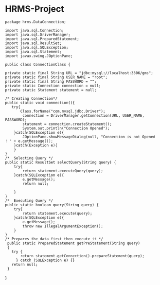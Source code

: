 # HRMS-Project
    package hrms.DataConnection;

    import java.sql.Connection;
    import java.sql.DriverManager;
    import java.sql.PreparedStatement;
    import java.sql.ResultSet;
    import java.sql.SQLException;
    import java.sql.Statement;
    import javax.swing.JOptionPane;

    public class ConnectionClass {

    private static final String URL = "jdbc:mysql://localhost:3306/gms";
    private static final String USER_NAME = "root";
    private static final String PASSWORD = "";
    private static Connection connection = null;
    private static Statement statement = null;

    /* Creating Connection*/
    public static void connection(){
       try{
           Class.forName("com.mysql.jdbc.Driver");
            connection = DriverManager.getConnection(URL, USER_NAME, PASSWORD);
            statement = connection.createStatement();
            System.out.println("Connection Opened");
        }catch(SQLException e){            
            JOptionPane.showMessageDialog(null, "Connection is not Opened ! " + e.getMessage());      
        }catch(Exception e){
        }
    }
    /*  Selecting Query */
    public static ResultSet selectQuery(String query) {
        try{
            return statement.executeQuery(query);
        }catch(SQLException e){
            e.getMessage();
            return null;
            
        }
    }
    /*  Executing Query */
    public static boolean query(String query) {
        try{
            return statement.execute(query);
        }catch(SQLException e){
            e.getMessage();
            throw new IllegalArgumentException();
        }
    }
    /* Prepares the data first then execute it */
     public static PreparedStatement getPreStatement(String query)
     {
       try {
           return statement.getConnection().prepareStatement(query);
         } catch (SQLException e) {}
       return null;
     }

}
